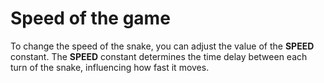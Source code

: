 # Speed of the game

To change the speed of the snake, you can adjust the value of the <strong>SPEED</strong> constant. 
The <strong>SPEED</strong> constant determines the time delay between each turn of the snake, influencing how fast it moves.
